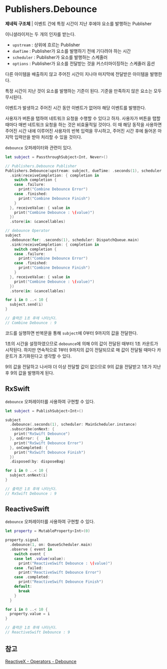 # Publishers.Debounce

**제네릭 구조체** | 이벤트 간에 특정 시간이 지난 후에야 요소를 발행하는 Publisher

이니셜라이저는 두 개의 인자를 받는다.

- `upstream` : 상위에 흐르는 Publisher
- `dueTime` : Publisher가 요소를 발행하기 전에 기다려야 하는 시간
- `scheduler` : Publisher가 요소를 발행하는 스케줄러
- `options` : Publisher가 요소를 전달받는 것을 커스터마이징하는 스케줄러 옵션

다른 아이템을 배출하지 않고 주어진 시간이 지나야 마지막에 전달받은 아이템을 발행한다.

특정 시간이 지난 것이 요소를 발행하는 기준이 된다. 기준을 만족하지 않은 요소는 모두 무시된다.

이벤트가 발생하고 주어진 시간 동안 이벤트가 없어야 해당 이벤트를 발행한다.

사용자가 버튼을 탭하여 네트워크 요청을 수행할 수 있다고 하자. 사용자가 버튼을 탭할 때마다 매번 네트워크 요청을 하는 것은 비효율적일 것이다. 이 때 해당 동작을 사용하면 주어진 시간 내에 이루어진 사용자의 반복 입력을 무시하고, 주어진 시간 후에 들어온 마지막 입력만을 받아 처리할 수 있을 것이다.

`debounce` 오퍼레이터와 관련이 있다.

```swift
let subject = PassthroughSubject<Int, Never>()

// Publishers.Debounce Publisher
Publishers.Debounce(upstream: subject, dueTime: .seconds(1), scheduler: DispatchQueue.main, options: nil)
  .sink(receiveCompletion: { completion in
    switch completion {
    case .failure:
      print("Combine Debounce Error")
    case .finished:
      print("Combine Debounce Finish")
    }
  }, receiveValue: { value in 
    print("Combine Debounce : \(value)")
  })
  .store(in: &cancellables)

// debounce Operator
subject
  .debounce(for: .seconds(1), scheduler: DispatchQueue.main)
  .sink(receiveCompletion: { completion in
    switch completion {
    case .failure:
      print("Combine Debounce Error")
    case .finished:
      print("Combine Debounce Finish")
    }
  }, receiveValue: { value in
    print("Combine Debounce : \(value)")
  })
  .store(in: &cancellables)

for i in 0 ..< 10 {
  subject.send(i)
}

// 출력은 1초 후에 나타난다.
// Combine Debounce : 9
```

코드를 실행하면 반복문을 통해 `subject`에 0부터 9까지의 값을 전달한다.

1초의 시간을 설정하였으므로 `debounce`에 의해 0의 값이 전달된 때부터 1초 카운트가 시작된다. 하지만 연속적으로 1부터 9까지의 값이 전달되므로 매 값이 전달될 때마다 카운트가 초기화된다고 생각할 수 있다.

9의 값을 전달하고 나서야 더 이상 전달할 값이 없으므로 9의 값을 전달받고 1초가 지난 후 9의 값을 발행하게 된다.

## RxSwift

`debounce` 오퍼레이터를 사용하여 구현할 수 있다.

```swift
let subject = PublishSubject<Int>()

subject
  .debounce(.seconds(1), scheduler: MainScheduler.instance)
  .subscribe(onNext: {
    print("RxSwift Debounce")
  }, onError: { _ in
    print("RxSwift Debounce Error")
  }, onCompleted: {
    print("RxSwift Debounce Finish")
  })
  .disposed(by: disposeBag)

for i in 0 ..< 10 {
  subject.onNext(i)
}

// 출력은 1초 후에 나타난다.
// RxSwift Debounce : 9
```

## ReactiveSwift

`debounce` 오퍼레이터를 사용하여 구현할 수 있다.

```swift
let property = MutableProperty<Int>(0)

property.signal
  .debounce(1, on: QueueScheduler.main)
  .observe { event in
    switch event {
    case let .value(value):
      print("ReactiveSwift Debounce : \(value)")
    case .failed:
      print("ReactiveSwift Debounce Error")
    case .completed:
      print("ReactiveSwift Debounce Finish")
    default:
      break
    }
  }

for i in 0 ..< 10 {
  property.value = i
}

// 출력은 1초 후에 나타난다.
// ReactiveSwift Debounce : 9
```

## 참고

[ReactiveX - Operators - Debounce](http://reactivex.io/documentation/operators/debounce.html)